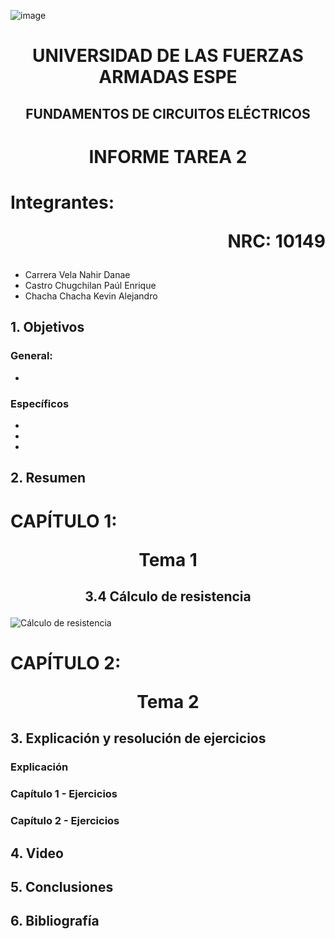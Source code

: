 ![image](https://user-images.githubusercontent.com/93786746/140656495-1e9017c5-1622-4145-a547-0ebbe5014f3d.png)
# <p align=center> UNIVERSIDAD DE LAS FUERZAS ARMADAS ESPE 
## <p align=center> FUNDAMENTOS DE CIRCUITOS ELÉCTRICOS
# <p align=center>  INFORME TAREA 2
# Integrantes: <p align=right> NRC: 10149
* Carrera Vela Nahir Danae
* Castro Chugchilan Paúl Enrique
* Chacha Chacha Kevin Alejandro
## 1. Objetivos
  ### General: 
  * 
  ### Específicos
  * 
  * 
  * 
## 2. Resumen
  # CAPÍTULO 1: <p align=center> Tema 1
## <p align=center> 3.4 Cálculo de resistencia
![Cálculo de resistencia](https://user-images.githubusercontent.com/93786746/141857093-683916a0-c6a5-487d-a939-7769f8c4438b.png)

  # CAPÍTULO 2: <p align=center> Tema 2

## 3. Explicación y resolución de ejercicios
  ### Explicación
  
  ### Capítulo 1 - Ejercicios
  
  ### Capítulo 2 - Ejercicios
  

## 4. Video
 
## 5. Conclusiones

## 6. Bibliografía
